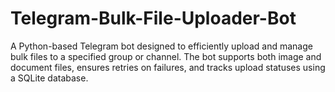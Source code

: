 # Telegram-Bulk-File-Uploader-Bot
A Python-based Telegram bot designed to efficiently upload and manage bulk files to a specified group or channel. The bot supports both image and document files, ensures retries on failures, and tracks upload statuses using a SQLite database.
